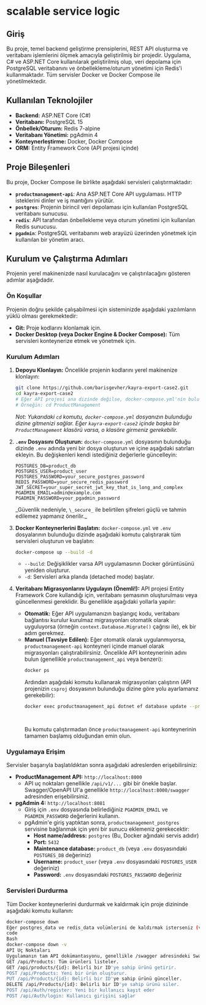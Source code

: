 # scalable service logic

## Giriş

Bu proje, temel backend geliştirme prensiplerini, REST API oluşturma ve veritabanı işlemlerini ölçmek amacıyla geliştirilmiş bir  projedir. Uygulama, C# ve ASP.NET Core kullanılarak geliştirilmiş olup, veri depolama için PostgreSQL veritabanını ve önbellekleme/oturum yönetimi için Redis'i kullanmaktadır. Tüm servisler Docker ve Docker Compose ile yönetilmektedir.

## Kullanılan Teknolojiler

- **Backend:** ASP.NET Core (C#)
- **Veritabanı:** PostgreSQL 15
- **Önbellek/Oturum:** Redis 7-alpine
- **Veritabanı Yönetimi:** pgAdmin 4
- **Konteynerleştirme:** Docker, Docker Compose
- **ORM:** Entity Framework Core (API projesi içinde)

## Proje Bileşenleri

Bu proje, Docker Compose ile birlikte aşağıdaki servisleri çalıştırmaktadır:

- **`productmanagement-api`**: Ana ASP.NET Core API uygulaması. HTTP isteklerini dinler ve iş mantığını yürütür.
- **`postgres`**: Projenin birincil veri depolaması için kullanılan PostgreSQL veritabanı sunucusu.
- **`redis`**: API tarafından önbellekleme veya oturum yönetimi için kullanılan Redis sunucusu.
- **`pgadmin`**: PostgreSQL veritabanını web arayüzü üzerinden yönetmek için kullanılan bir yönetim aracı.

## Kurulum ve Çalıştırma Adımları

Projenin yerel makinenizde nasıl kurulacağını ve çalıştırılacağını gösteren adımlar aşağıdadır.

### Ön Koşullar

Projenin doğru şekilde çalışabilmesi için sisteminizde aşağıdaki yazılımların yüklü olması gerekmektedir:

- **Git:** Proje kodlarını klonlamak için.
- **Docker Desktop (veya Docker Engine & Docker Compose):** Tüm servisleri konteynerize etmek ve yönetmek için.

### Kurulum Adımları

1.  **Depoyu Klonlayın:**
    Öncelikle projenin kodlarını yerel makinenize klonlayın:

    ```bash
    git clone https://github.com/barisgevher/kayra-export-case2.git
    cd kayra-export-case2
    # Eğer API projesi ana dizinde değilse, docker-compose.yml'nin bulunduğu dizine gidin.
    # Örneğin: cd ProductManagement
    ```

    _Not: Yukarıdaki `cd` komutu, `docker-compose.yml` dosyanızın bulunduğu dizine gitmenizi sağlar. Eğer `kayra-export-case2` içinde başka bir `ProductManagement` klasörü varsa, o klasöre girmeniz gerekebilir._

2.  **`.env` Dosyasını Oluşturun:**
    `docker-compose.yml` dosyasının bulunduğu dizinde `.env` adında yeni bir dosya oluşturun ve içine aşağıdaki satırları ekleyin. Bu değişkenleri kendi istediğiniz değerlerle güncelleyin:

    ```plaintext
    POSTGRES_DB=product_db
    POSTGRES_USER=product_user
    POSTGRES_PASSWORD=your_secure_postgres_password
    REDIS_PASSWORD=your_secure_redis_password
    JWT_SECRET=your_super_secret_jwt_key_that_is_long_and_complex
    PGADMIN_EMAIL=admin@example.com
    PGADMIN_PASSWORD=your_pgadmin_password
    ```

    _Güvenlik nedeniyle, `\_secure_` ile belirtilen şifreleri güçlü ve tahmin edilemez yapmanız önerilir.\_

3.  **Docker Konteynerlerini Başlatın:**
    `docker-compose.yml` ve `.env` dosyalarının bulunduğu dizinde aşağıdaki komutu çalıştırarak tüm servisleri oluşturun ve başlatın:

    ```bash
    docker-compose up --build -d
    ```

    - `--build`: Değişiklikler varsa API uygulamasının Docker görüntüsünü yeniden oluşturur.
    - `-d`: Servisleri arka planda (detached mode) başlatır.

4.  **Veritabanı Migrasyonlarını Uygulayın (Önemli!):**
    API projesi Entity Framework Core kullandığı için, veritabanı şemasının oluşturulması veya güncellenmesi gereklidir. Bu genellikle aşağıdaki yollarla yapılır:
    - **Otomatik:** Eğer API uygulamanızın başlangıç kodu, veritabanı bağlantısı kurulur kurulmaz migrasyonları otomatik olarak uyguluyorsa (örneğin `context.Database.Migrate()` çağrısı ile), ek bir adım gerekmez.
    - **Manuel (Tavsiye Edilen):** Eğer otomatik olarak uygulanmıyorsa, `productmanagement-api` konteyneri içinde manuel olarak migrasyonları çalıştırabilirsiniz. Öncelikle API konteynerinin adını bulun (genellikle `productmanagement_api` veya benzeri):
      ```bash
      docker ps
      ```
      Ardından aşağıdaki komutu kullanarak migrasyonları çalıştırın (API projenizin `csproj` dosyasının bulunduğu dizine göre yolu ayarlamanız gerekebilir):
      ```bash
      docker exec productmanagement_api dotnet ef database update --project productManagement.csproj --startup-project productManagement.csproj
    
   
      ```
      Bu komutu çalıştırmadan önce `productmanagement-api` konteynerinin tamamen başlamış olduğundan emin olun.

### Uygulamaya Erişim

Servisler başarıyla başlatıldıktan sonra aşağıdaki adreslerden erişebilirsiniz:

- **ProductManagement API:** `http://localhost:8000`
  - API uç noktaları genellikle `/api/v1/...` gibi bir önekle başlar. Swagger/OpenAPI UI'a genellikle `http://localhost:8000/swagger` adresinden erişebilirsiniz.
- **pgAdmin 4:** `http://localhost:8081`
  - Giriş için `.env` dosyasında belirlediğiniz `PGADMIN_EMAIL` ve `PGADMIN_PASSWORD` değerlerini kullanın.
  - pgAdmin'e giriş yaptıktan sonra, `productmanagement_postgres` servisine bağlanmak için yeni bir sunucu eklemeniz gerekecektir:
    - **Host name/address:** `postgres` (Bu, Docker ağındaki servis adıdır)
    - **Port:** `5432`
    - **Maintenance database:** `product_db` (veya `.env` dosyasındaki `POSTGRES_DB` değeriniz)
    - **Username:** `product_user` (veya `.env` dosyasındaki `POSTGRES_USER` değeriniz)
    - **Password:** `.env` dosyasındaki `POSTGRES_PASSWORD` değeriniz

### Servisleri Durdurma

Tüm Docker konteynerlerini durdurmak ve kaldırmak için proje dizininde aşağıdaki komutu kullanın:

```bash
docker-compose down
Eğer postgres_data ve redis_data volümlerini de kaldırmak isterseniz (veritabanı verilerini siler), aşağıdaki komutu kullanın:
code
Bash
docker-compose down -v
API Uç Noktaları
Uygulamanın tam API dokümantasyonu, genellikle /swagger adresindeki Swagger UI üzerinden erişilebilir.
GET /api/Products: Tüm ürünleri listeler.
GET /api/products/{id}: Belirli bir ID'ye sahip ürünü getirir.
POST /api/Products: Yeni bir ürün oluşturur.
PUT /api/Products/{id}: Belirli bir ID'ye sahip ürünü günceller.
DELETE /api/Products/{id}: Belirli bir ID'ye sahip ürünü siler.
POST /api/Auth/register: Yeni bir kullanıcı kayıt eder
POST /api/Auth/login: Kullanıcı girişini sağlar
```
